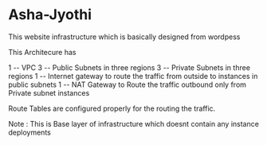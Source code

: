 # Asha-Jyothi

This website infrastructure which is basically designed from wordpess

This Architecure has

1 -- VPC
3 -- Public Subnets in three regions
3 -- Private Subnets in three regions
1 -- Internet gateway to route the traffic from outside to instances in public subnets
1 -- NAT Gateway to Route the traffic outbound only from Private subnet instances

Route Tables are configured properly for the routing the traffic.

Note :  This is Base layer of infrastructure which doesnt contain any instance deployments